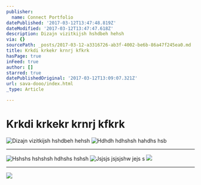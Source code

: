 ```yaml
---
publisher:
  name: Connect Portfolio
datePublished: '2017-03-12T13:47:48.819Z'
dateModified: '2017-03-12T13:47:47.618Z'
description: Dizajn vizitkijsh hshdbeh hehsh
via: {}
sourcePath: _posts/2017-03-12-a3316726-ab3f-4002-be6b-86a47f245ea0.md
title: Krkdi krkekr krnrj kfkrk
hasPage: true
inFeed: true
author: []
starred: true
datePublishedOriginal: '2017-03-12T13:09:07.321Z'
url: sava-dooo/index.html
_type: Article

---
```

# Krkdi krkekr krnrj kfkrk
![Dizajn vizitkijsh hshdbeh hehsh](https://the-grid-user-content.s3-us-west-2.amazonaws.com/4f69fca4-3d2a-4eeb-9edb-b0930ff1d119.jpg)
![Hdhdh hdhshsh hahdhs hsb](https://the-grid-user-content.s3-us-west-2.amazonaws.com/4eeeb189-f246-49ef-a164-05945730a2ca.jpg)

---

![Hshshs hshshsh hdhshs hshsh](https://the-grid-user-content.s3-us-west-2.amazonaws.com/47c6a6d7-326d-4f33-a0d8-7dd27d7ec06a.jpg)
![Jsjsjs jsjsjshw jejs s](https://the-grid-user-content.s3-us-west-2.amazonaws.com/c377e4ac-f0fe-4e46-b1d1-e6d457627b29.jpg)
![](https://the-grid-user-content.s3-us-west-2.amazonaws.com/8bab3c31-55ee-4f21-b101-2141f7e69d95.jpg)

---

![](https://the-grid-user-content.s3-us-west-2.amazonaws.com/46bb97ca-47be-4337-af5b-dd602c1e3db5.jpg)